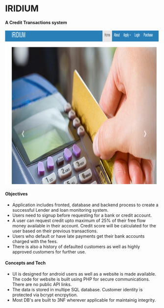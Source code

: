 # IRIDIUM
#### A Credit Transactions system
<img src="https://github.com/thefr33radical/projects/blob/master/others/IRIDIUM/images/home.PNG" width="500" height="500">

#### Objectives
* Application includes fronted, database and backend process to create a successful Lender and loan monitoring system.
* Users need to signup before requesting for a bank or credit account. 
* A user can request credit upto maximum of 25% of their free flow money available in their account. Credit score  will be  calculated for the user based  on their previous transactions.
* Users who default or have late payments get their bank accounts charged with the fees.
* There is also a history of defaulted customers as well as highly approved customers for further use.

#### Concepts and Tech
* UI is designed for android users as well as a website is made available. The code for website is built using PHP for secure communications. There are no public API links.
* The data is stored in multipe SQL database. Customer identity is protected via bcrypt encrpytion.
* Most DB's are built to 3NF wherever applicable for maintainig integrity. 


